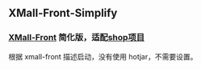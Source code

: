 ## XMall-Front-Simplify
### [XMall-Front](https://github.com/Exrick/xmall-front) 简化版，适配[shop项目](https://github.com/Lian-Zekun/shop)

根据 xmall-front 描述启动，没有使用 hotjar，不需要设置。